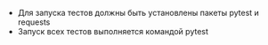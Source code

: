 - Для запуска тестов должны быть установлены пакеты pytest и  requests
- Запуск всех тестов выполняется командой pytest